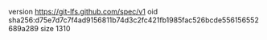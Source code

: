 version https://git-lfs.github.com/spec/v1
oid sha256:d75e7d7c7f4ad9156811b74d3c2fc421fb1985fac526bcde556156552689a289
size 1310
